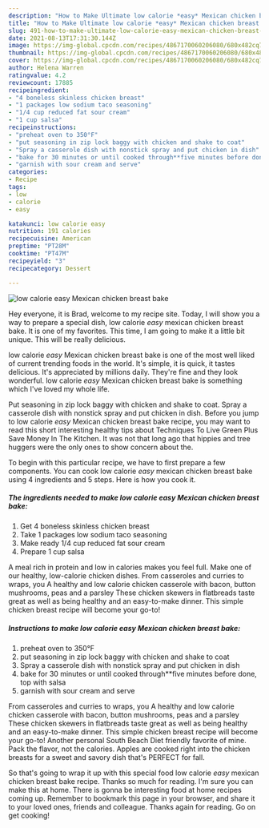 ```yaml
---
description: "How to Make Ultimate low calorie *easy* Mexican chicken breast bake"
title: "How to Make Ultimate low calorie *easy* Mexican chicken breast bake"
slug: 491-how-to-make-ultimate-low-calorie-easy-mexican-chicken-breast-bake
date: 2021-08-13T17:31:30.144Z
image: https://img-global.cpcdn.com/recipes/4867170060206080/680x482cq70/low-calorie-easy-mexican-chicken-breast-bake-recipe-main-photo.jpg
thumbnail: https://img-global.cpcdn.com/recipes/4867170060206080/680x482cq70/low-calorie-easy-mexican-chicken-breast-bake-recipe-main-photo.jpg
cover: https://img-global.cpcdn.com/recipes/4867170060206080/680x482cq70/low-calorie-easy-mexican-chicken-breast-bake-recipe-main-photo.jpg
author: Helena Warren
ratingvalue: 4.2
reviewcount: 17885
recipeingredient:
- "4 boneless skinless chicken breast"
- "1 packages low sodium taco seasoning"
- "1/4 cup reduced fat sour cream"
- "1 cup salsa"
recipeinstructions:
- "preheat oven to 350°F"
- "put seasoning in zip lock baggy with chicken and shake to coat"
- "Spray a casserole dish with nonstick spray and put chicken in dish"
- "bake for 30 minutes or until cooked through**five minutes before done, top with salsa"
- "garnish with sour cream and serve"
categories:
- Recipe
tags:
- low
- calorie
- easy

katakunci: low calorie easy 
nutrition: 191 calories
recipecuisine: American
preptime: "PT28M"
cooktime: "PT47M"
recipeyield: "3"
recipecategory: Dessert

---
```



![low calorie *easy* Mexican chicken breast bake](https://img-global.cpcdn.com/recipes/4867170060206080/680x482cq70/low-calorie-easy-mexican-chicken-breast-bake-recipe-main-photo.jpg)

Hey everyone, it is Brad, welcome to my recipe site. Today, I will show you a way to prepare a special dish, low calorie *easy* mexican chicken breast bake. It is one of my favorites. This time, I am going to make it a little bit unique. This will be really delicious.

low calorie *easy* Mexican chicken breast bake is one of the most well liked of current trending foods in the world. It's simple, it is quick, it tastes delicious. It's appreciated by millions daily. They're fine and they look wonderful. low calorie *easy* Mexican chicken breast bake is something which I've loved my whole life.

Put seasoning in zip lock baggy with chicken and shake to coat. Spray a casserole dish with nonstick spray and put chicken in dish. Before you jump to low calorie *easy* Mexican chicken breast bake recipe, you may want to read this short interesting healthy tips about Techniques To Live Green Plus Save Money In The Kitchen. It was not that long ago that hippies and tree huggers were the only ones to show concern about the.


To begin with this particular recipe, we have to first prepare a few components. You can cook low calorie *easy* mexican chicken breast bake using 4 ingredients and 5 steps. Here is how you cook it.

<!--inarticleads1-->

##### The ingredients needed to make low calorie *easy* Mexican chicken breast bake:

1. Get 4 boneless skinless chicken breast
1. Take 1 packages low sodium taco seasoning
1. Make ready 1/4 cup reduced fat sour cream
1. Prepare 1 cup salsa


A meal rich in protein and low in calories makes you feel full. Make one of our healthy, low-calorie chicken dishes. From casseroles and curries to wraps, you A healthy and low calorie chicken casserole with bacon, button mushrooms, peas and a parsley These chicken skewers in flatbreads taste great as well as being healthy and an easy-to-make dinner. This simple chicken breast recipe will become your go-to! 

<!--inarticleads2-->

##### Instructions to make low calorie *easy* Mexican chicken breast bake:

1. preheat oven to 350°F
1. put seasoning in zip lock baggy with chicken and shake to coat
1. Spray a casserole dish with nonstick spray and put chicken in dish
1. bake for 30 minutes or until cooked through**five minutes before done, top with salsa
1. garnish with sour cream and serve


From casseroles and curries to wraps, you A healthy and low calorie chicken casserole with bacon, button mushrooms, peas and a parsley These chicken skewers in flatbreads taste great as well as being healthy and an easy-to-make dinner. This simple chicken breast recipe will become your go-to! Another personal South Beach Diet friendly favorite of mine. Pack the flavor, not the calories. Apples are cooked right into the chicken breasts for a sweet and savory dish that&#39;s PERFECT for fall. 

So that's going to wrap it up with this special food low calorie *easy* mexican chicken breast bake recipe. Thanks so much for reading. I'm sure you can make this at home. There is gonna be interesting food at home recipes coming up. Remember to bookmark this page in your browser, and share it to your loved ones, friends and colleague. Thanks again for reading. Go on get cooking!
